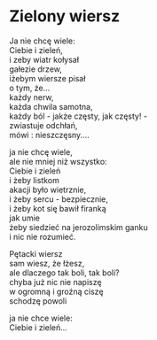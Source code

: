 # Zielony wiersz

Ja nie chcę wiele:  
Ciebie i zieleń,  
i zeby wiatr kołysał  
gałezie drzew,  
iżebym wiersze pisał  
o tym, że...  
                każdy nerw,  
każda chwila samotna,  
każdy ból - jakże częsty, jak częsty! -  
zwiastuje odchłań,  
mówi : nieszczęsny....  

ja nie chcę wiele,  
ale nie mniej niż wszystko:  
Ciebie i zieleń  
i żeby listkom  
akacji było wietrznie,  
i żeby sercu - bezpiecznie,  
i żeby kot się bawił firanką  
jak umie  
żeby siedzieć na jerozolimskim ganku  
i nic nie rozumieć.  

Pętacki wiersz  
sam wiesz, że łżesz,  
ale dlaczego tak boli, tak boli?  
chyba już nic nie napiszę  
w ogromną i groźną ciszę  
schodzę powoli  

ja nie chce wiele:  
Ciebie i zieleń...  
